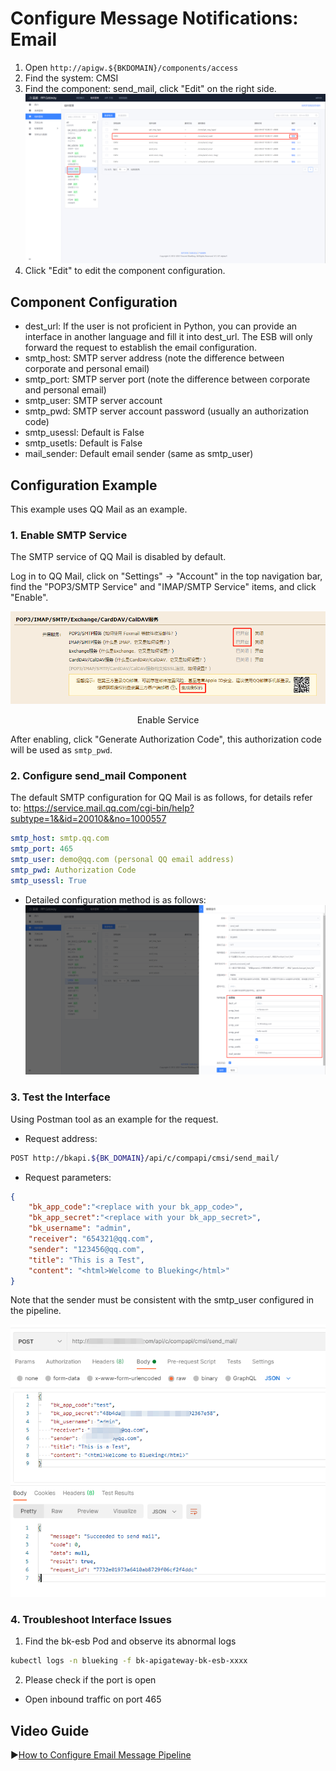 # Configure Message Notifications: Email

1. Open `http://apigw.${BKDOMAIN}/components/access`
2. Find the system: CMSI
3. Find the component: send_mail, click "Edit" on the right side.
![](../assets/20230516195212.png)
4. Click "Edit" to edit the component configuration.

## Component Configuration

- dest_url: If the user is not proficient in Python, you can provide an interface in another language and fill it into dest_url. The ESB will only forward the request to establish the email configuration.
- smtp_host: SMTP server address (note the difference between corporate and personal email)
- smtp_port: SMTP server port (note the difference between corporate and personal email)
- smtp_user: SMTP server account
- smtp_pwd: SMTP server account password (usually an authorization code)
- smtp_usessl: Default is False
- smtp_usetls: Default is False
- mail_sender: Default email sender (same as smtp_user)

## Configuration Example

This example uses QQ Mail as an example.

### 1. Enable SMTP Service

The SMTP service of QQ Mail is disabled by default.

Log in to QQ Mail, click on "Settings" -> "Account" in the top navigation bar, find the "POP3/SMTP Service" and "IMAP/SMTP Service" items, and click "Enable".

![-w2020](../assets/noticeWay01.png)
<center>Enable Service</center>

After enabling, click "Generate Authorization Code", this authorization code will be used as `smtp_pwd`.

### 2. Configure send_mail Component

The default SMTP configuration for QQ Mail is as follows, for details refer to: https://service.mail.qq.com/cgi-bin/help?subtype=1&&id=20010&&no=1000557

```yaml
smtp_host: smtp.qq.com
smtp_port: 465
smtp_user: demo@qq.com (personal QQ email address)
smtp_pwd: Authorization Code
smtp_usessl: True
```
- Detailed configuration method is as follows:
![](../assets/20230516195123.png)

### 3. Test the Interface

Using Postman tool as an example for the request.

- Request address:
```bash
POST http://bkapi.${BK_DOMAIN}/api/c/compapi/cmsi/send_mail/
```
- Request parameters:
```json
{
    "bk_app_code":"<replace with your bk_app_code>",
    "bk_app_secret":"<replace with your bk_app_secret>",
    "bk_username": "admin",
    "receiver": "654321@qq.com",
    "sender": "123456@qq.com",
    "title": "This is a Test",
    "content": "<html>Welcome to Blueking</html>"
}
```
Note that the sender must be consistent with the smtp_user configured in the pipeline.

![-w2020](../assets/noticeWay03.png)

### 4. Troubleshoot Interface Issues

1. Find the bk-esb Pod and observe its abnormal logs
```bash
kubectl logs -n blueking -f bk-apigateway-bk-esb-xxxx
```
2. Please check if the port is open
  - Open inbound traffic on port 465


## Video Guide

▶️[How to Configure Email Message Pipeline](https://www.bilibili.com/video/BV1NS4y1q7aT/)